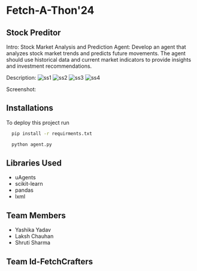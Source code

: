
# Fetch-A-Thon'24

## Stock Preditor

Intro:
Stock Market Analysis and Prediction Agent: Develop an agent that analyzes stock market trends and predicts future movements. The agent should use historical data and current market indicators to provide insights and investment recommendations.

Description:
![ss1]()
![ss2]()
![ss3]()
![ss4]()

Screenshot:


## Installations

To deploy this project run

```bash
  pip install -r requirments.txt
```

```bash
  python agent.py
```


## Libraries Used

- uAgents
- scikit-learn
- pandas
- lxml

## Team Members 

- Yashika Yadav
- Laksh Chauhan
- Shruti Sharma

## Team Id-FetchCrafters

